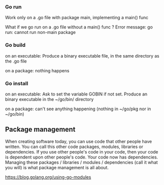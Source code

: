 ### Go run

Work only on a .go file with package main, implementing a main() func

What if we go run on a .go file without a main() func ?
Error message:
go run: cannot run non-main package

### Go build

on an executable:
Produce a binary executable file, in the same directory as the .go file

on a package:
nothing happens

### Go install

on an executable:
Ask to set the variable GOBIN if not set.
Produce an binary executable in the ~/go/bin/ directory

on a package:
can't see anything happening (nothing in ~/go/pkg nor in ~/go/bin)

## Package management

When creating software today, you can use code that other people have written. You can call this other code packages, modules, libraries or dependencies. If you use other people's code in your code, then your code is dependent upon other people's code. Your code now has dependencies.
Managing these packages / libraries / modules / dependencies (call it what you will) is what package management is all about.

https://blog.golang.org/using-go-modules
